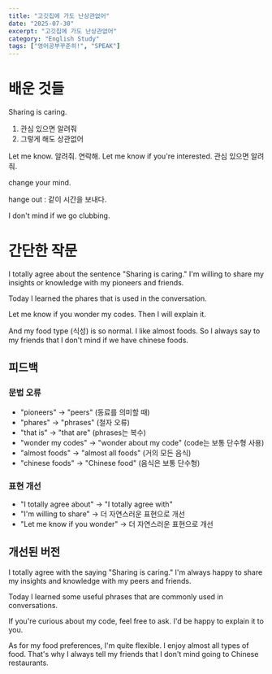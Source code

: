 ```yaml
---
title: "고깃집에 가도 난상관없어"
date: "2025-07-30"
excerpt: "고깃집에 가도 난상관없어"
category: "English Study"
tags: ["영어공부꾸준히!", "SPEAK"]
---
```



# 배운 것들

Sharing is caring.

1. 관심 있으면 알려줘
2. 그렇게 해도 상관없어

Let me know. 알려줘. 연락해.
Let me know if you're interested. 관심 있으면 알려줘.

change your mind.

hange out : 같이 시간을 보내다.

I don't mind if we go clubbing.


# 간단한 작문

I totally agree about the sentence "Sharing is caring."
I'm willing to share my insights or knowledge with my pioneers and friends.

Today I learned the phares that is used in the conversation.

Let me know if you wonder my codes. Then I will explain it.

And my food type (식성) is so normal. I like almost foods.
So I always say to my friends that I don't mind if we have chinese foods.

## 피드백

### 문법 오류
- "pioneers" → "peers" (동료를 의미할 때)
- "phares" → "phrases" (철자 오류)
- "that is" → "that are" (phrases는 복수)
- "wonder my codes" → "wonder about my code" (code는 보통 단수형 사용)
- "almost foods" → "almost all foods" (거의 모든 음식)
- "chinese foods" → "Chinese food" (음식은 보통 단수형)

### 표현 개선
- "I totally agree about" → "I totally agree with"
- "I'm willing to share" → 더 자연스러운 표현으로 개선
- "Let me know if you wonder" → 더 자연스러운 표현으로 개선

## 개선된 버전

I totally agree with the saying "Sharing is caring."
I'm always happy to share my insights and knowledge with my peers and friends.

Today I learned some useful phrases that are commonly used in conversations.

If you're curious about my code, feel free to ask. I'd be happy to explain it to you.

As for my food preferences, I'm quite flexible. I enjoy almost all types of food.
That's why I always tell my friends that I don't mind going to Chinese restaurants.




